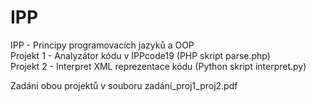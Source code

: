 # IPP  
IPP - Principy programovacích jazyků a OOP  
Projekt 1 - Analyzátor kódu v IPPcode19 (PHP skript parse.php)  
Projekt 2 - Interpret XML reprezentace kódu (Python skript interpret.py)  
  
Zadání obou projektů v souboru zadání_proj1_proj2.pdf